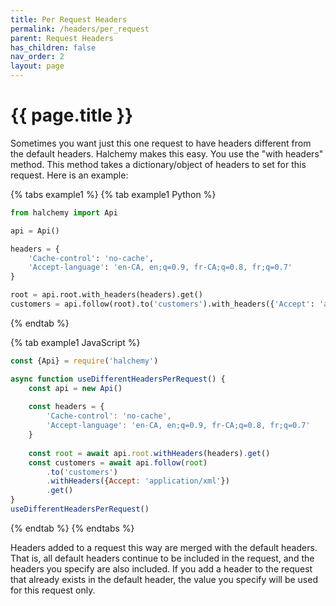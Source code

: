 ```yaml
---
title: Per Request Headers
permalink: /headers/per_request
parent: Request Headers
has_children: false
nav_order: 2
layout: page
---
```

# {{ page.title }}
Sometimes you want just this one request to have headers different from the default headers.  Halchemy makes this easy.  You use the "with headers" method.  This method takes a dictionary/object of headers to set for this request.  Here is an example:

{% tabs example1 %}
{% tab example1 Python %}
```python
from halchemy import Api

api = Api()

headers = {
    'Cache-control': 'no-cache',
    'Accept-language': 'en-CA, en;q=0.9, fr-CA;q=0.8, fr;q=0.7'
}

root = api.root.with_headers(headers).get()
customers = api.follow(root).to('customers').with_headers({'Accept': 'application/xml'}).get()
```
{% endtab %}

{% tab example1 JavaScript %}
```javascript
const {Api} = require('halchemy')

async function useDifferentHeadersPerRequest() {
    const api = new Api()
    
    const headers = {
        'Cache-control': 'no-cache',
        'Accept-language': 'en-CA, en;q=0.9, fr-CA;q=0.8, fr;q=0.7'
    }
    
    const root = await api.root.withHeaders(headers).get()
    const customers = await api.follow(root)
        .to('customers')
        .withHeaders({Accept: 'application/xml'})
        .get()
}
useDifferentHeadersPerRequest()
```
{% endtab %}
{% endtabs %}

Headers added to a request this way are merged with the default headers.  That is, all default headers continue to be included in the request, and the headers you specify are also included.  If you add a header to the request that already exists in the default header, the value you specify will be used for this request only.
